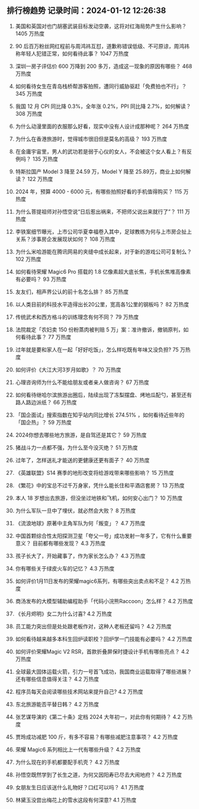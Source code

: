 
## 排行榜趋势 记录时间：2024-01-12 12:26:38
  
  1. 美国和英国对也门胡塞武装目标发动空袭，这将对红海局势产生什么影响？ 1405 万热度
    
  2. 90 后百万粉丝网红程前与周鸿祎互怼，道歉称错误低级、不可原谅，周鸿祎称年轻人犯错正常，如何看待此事？ 1047 万热度
    
  3. 深圳一房子评估价 600 万降到 200 多万，造成这一现象的原因有哪些？ 468 万热度
    
  4. 如何看待女生在青岛栈桥帮游客拍照，遭同行威胁驱赶「免费拍也不行」？ 345 万热度
    
  5. 我国 12 月 CPI 同比降 0.3%，全年涨 0.2%，PPI 同比降 2.7%，如何解读？ 308 万热度
    
  6. 为什么动漫里面的衣服那么好看，现实中没有人设计成那种呢？ 264 万热度
    
  7. 为什么在香港旅游时，觉得城市很旧但是莫名的高级？ 193 万热度
    
  8. 在金庸宇宙里，男人的武功若是弱于心仪的女人，不会被这个女人看上？有反例吗？ 135 万热度
    
  9. 特斯拉国产 Model 3 降至 24.59 万，Model Y 降至 25.89万，商业上如何解读？ 122 万热度
    
  10. 2024 年，预算 4000 - 6000 元，有哪些拍照好看的手机值得购买？ 115 万热度
    
  11. 为什么菩提祖师对孙悟空说“日后惹出祸来，不把师父说出来就行了”？ 111 万热度
    
  12. 李铁案细节曝光，上市公司华夏幸福卷入其中，足球教练为何与上市房企扯上关系？涉事房企发展现状如何？ 108 万热度
    
  13. 为什么米哈游能在腾讯网易的夹缝中成长起来，对于新的游戏公司可复制么？ 102 万热度
    
  14. 如何看待荣耀 Magic6 Pro 搭载的 1.8 亿像素超大底长焦，手机长焦堆高像素有必要吗？ 93 万热度
    
  15. 友友们，相声界公认的前十名怎么排？ 85 万热度
    
  16. 以人类目前的科技水平造得出长20公里，宽高各1公里的钢板吗？ 82 万热度
    
  17. 传统武术和西方格斗的训练理念有何不同？ 79 万热度
    
  18. 法院裁定「农妇卖 150 份粉蒸肉被判赔 5 万」案：准许撤诉，撤销原判，如何看待此事？ 77 万热度
    
  19. 过年就是要和家人在一起「好好吃饭」，怎么样吃既有年味又没负担? 75 万热度
    
  20. 如何评价《大江大河3岁月如歌》？ 70 万热度
    
  21. 心理咨询师为什么不能给朋友或者亲人做咨询？ 67 万热度
    
  22. 如何看待继哈尔滨旅游出圈后，陆续出现了冻梨摆盘、烤地瓜配勺，甚至还有路人路边派纸？ 66 万热度
    
  23. 「国企面试」搜索指数在知乎站内同比增长 274.51% ，如何看待近些年的「国企热」？ 59 万热度
    
  24. 2024你想去哪些地方旅游，是自驾还是其它？ 59 万热度
    
  25. 猪战斗力一点都不强，为什么至今没灭绝？ 51 万热度
    
  26. 过年了，怎样送礼才能送的更健康还更有面子？ 40 万热度
    
  27. 《英雄联盟》S14 赛季的地形改变将给游戏带来哪些影响？ 15 万热度
    
  28. 《繁花》中的宝总不过千万身家，凭什么能长住和平酒店套房？ 13 万热度
    
  29. 本人 18 岁想出去旅游，但没坐过地铁和飞机，如何安心出门？ 10 万热度
    
  30. 为什么军队一旦中了埋伏，就必然会大败？ 8 万热度
    
  31. 《流浪地球》原著中主角军队为何「叛变」？ 4.7 万热度
    
  32. 中国首颗综合性太阳探测卫星「夸父一号」成功发射一年多了，它有什么重要意义？ 目前都有哪些发现？ 4.3 万热度
    
  33. 孩子长大了，开始藏事了，作为家长怎么办？ 4.3 万热度
    
  34. 你有哪些关于绿皮火车的记忆？ 4.3 万热度
    
  35. 如何评价1月11日发布的荣耀magic6系列，有哪些突出卖点和不足？ 4.2 万热度
    
  36. 商汤发布的大模型辅助编程助手「代码小浣熊Raccoon」怎么样？ 4.2 万热度
    
  37. 《长月烬明》女二为什么讨喜? 4.2 万热度
    
  38. 员工能力突出但是处处跟老板作对，这种人老板还留吗？ 4.2 万热度
    
  39. 如何看待越来越多本科生回炉读职校？回炉学一门技能有必要吗？ 4.2 万热度
    
  40. 如何评价荣耀Magic V2 RSR，首款折叠屏保时捷设计手机有哪些亮点？ 4.2 万热度
    
  41. 全球最大固体运载火箭，引力一号首飞成功，我国商业运载取得了哪些进展？还有哪些信息值得关注？ 4.2 万热度
    
  42. 程序员每天会阅读哪些技术网站来提升自己? 4.2 万热度
    
  43. 东北旅游能否平替日韩？ 4.2 万热度
    
  44. 张艺谋导演的《第二十条》定档 2024 大年初一，对此你有何期待？ 4.2 万热度
    
  45. 贾玲成功减肥 100 斤，有多不容易？有哪些减肥注意事项？ 4.2 万热度
    
  46. 荣耀 Magic6 系列相比上一代有哪些升级？ 4.2 万热度
    
  47. 为什么现在的手机都要配手机壳？ 4.2 万热度
    
  48. 孙悟空既然学到了长生之道，为何又因阳寿已尽去大闹地府？ 4.2 万热度
    
  49. 女朋友生日应该送什么礼物好？口红可以吗？ 4.1 万热度
    
  50. 林黛玉没尝出梅花上的雪水这段有何深意? 4.1 万热度
    